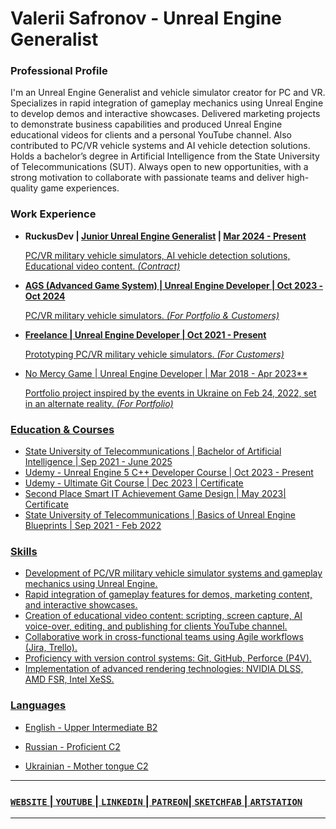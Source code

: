 <!-- ![Header](https://github.com/Nestealiketea/Nestealiketea/blob/master/Images/Header.png) -->

# Valerii Safronov - Unreal Engine Generalist

### Professional Profile
I'm an Unreal Engine Generalist and vehicle simulator creator for PC and VR. Specializes in rapid integration of gameplay mechanics using Unreal Engine to develop demos and interactive showcases. Delivered marketing projects to demonstrate business capabilities and produced Unreal Engine educational videos for clients and a personal YouTube channel. Also contributed to PC/VR vehicle systems and AI vehicle detection solutions. Holds a bachelor’s degree in Artificial Intelligence from the State University of Telecommunications (SUT). Always open to new opportunities, with a strong motivation to collaborate with passionate teams and deliver high-quality game experiences.

### Work Experience

- **RuckusDev</u> | <u>Junior Unreal Engine Generalist</u> | <u>Mar 2024 - Present**

  PC/VR military vehicle simulators, AI vehicle detection solutions, Educational video content. *(Contract)*

- **AGS (Advanced Game System) | Unreal Engine Developer | Oct 2023 - Oct 2024**
  
  PC/VR military vehicle simulators. *(For Portfolio & Customers)*
  
- **Freelance | Unreal Engine Developer | Oct 2021 - Present**

  Prototyping PC/VR military vehicle simulators. *(For Customers)*
  
- [No Mercy Game](https://www.nesteagames.com/home) | Unreal Engine Developer | Mar 2018 - Apr 2023**

  Portfolio project inspired by the events in Ukraine on Feb 24, 2022, set in an alternate reality. *(For Portfolio)*
  
### Education & Courses

- [State University of Telecommunications](https://duikt.edu.ua/ua/427-zagalna-informaciya-kafedra-shtuchnogo-intelektu) | Bachelor of Artificial Intelligence | Sep 2021 - June 2025
- [Udemy - Unreal Engine 5 C++ Developer Course ](https://www.udemy.com/share/101Weu3@L55Z5nPR3hYJSner3wlq1pDUO6vjWWnsOc_hhxjwNkPb9SvcLGoRtxs3MFhovTpISw==/) | Oct 2023 - Present
- [Udemy - Ultimate Git Course](https://www.udemy.com/certificate/UC-e96f1ef0-115f-44b8-9255-c9a3b431e28d/) | Dec 2023 | [Certificate](https://drive.google.com/file/d/1ONZyWZeVAHUbFx5eyW2RVqncBPIg62CZ/view?usp=sharing)
- Second Place Smart IT Achievement Game Design | May 2023| [Certificate](https://drive.google.com/file/d/1iQoJqtUR4nFxLbIROItOF_SEp0JfIM56/view?usp=sharing)
- [State University of Telecommunications](https://duikt.edu.ua/ua/427-zagalna-informaciya-kafedra-shtuchnogo-intelektu) | Basics of Unreal Engine Blueprints | Sep 2021 - Feb 2022

### Skills

- Development of PC/VR military vehicle simulator systems and gameplay mechanics using Unreal Engine.
- Rapid integration of gameplay features for demos, marketing content, and interactive showcases.
- Creation of educational video content: scripting, screen capture, AI voice-over, editing, and publishing for clients YouTube channel.
- Collaborative work in cross-functional teams using Agile workflows (Jira, Trello).
- Proficiency with version control systems: Git, GitHub, Perforce (P4V).
- Implementation of advanced rendering technologies: NVIDIA DLSS, AMD FSR, Intel XeSS.

### Languages

- English - Upper Intermediate B2

- Russian - Proficient C2

- Ukrainian - Mother tongue C2


___

### [`WEBSITE`](https://www.nesteagames.com/home) | [`YOUTUBE`](https://www.youtube.com/@ValeriiSafronov) | [`LINKEDIN`](https://www.linkedin.com/in/valeriisafronov) | [`PATREON`​](https://www.patreon.com/gamenestea) | [`SKETCHFAB`](https://sketchfab.com/gamenestea) | [`ARTSTATION`](https://www.artstation.com/nestea)


___
